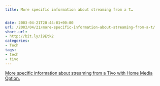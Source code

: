 ```yaml
---
title: More specific information about streaming from a T…


date: 2003-04-21T20:44:01+00:00
url: /2003/04/21/more-specific-information-about-streaming-from-a-t/
short-url:
- http://bit.ly/i9Etk2
categories:
- Tech
tags:
- tech
- tivo
---
```

<a href="http://www.tivocommunity.com/tivo-vb/showthread.php?s=&#038;threadid=110606">More specific information about streaming from a Tivo with Home Media Option.</a>